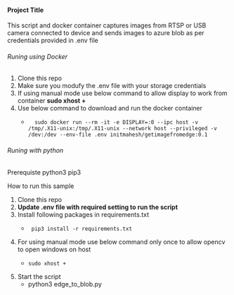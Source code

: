 
#### Project Title
This script and docker container captures images from RTSP or USB camera connected to device and sends images to azure blob as per credentials provided in .env file

###### Runing using Docker 
1. Clone this repo
2. Make sure you modufy the .env file with your storage credentials
3. If using manual mode use below command to allow display to work from container 
              **sudo xhost +**
4. Use below command to download and run the docker container
      -       sudo docker run --rm -it -e DISPLAY=:0 --ipc host -v /tmp/.X11-unix:/tmp/.X11-unix --network host --privileged -v /dev:/dev --env-file .env initmahesh/getimagefromedge:0.1

###### Runing with python 

 Prerequiste 
    python3
    pip3 

 How to run this sample

   1. Clone this repo
   2. **Update .env file with required setting to run the script**
   3. Install following packages in requirements.txt
       -      pip3 install -r requirements.txt
   4. For using manual mode use below command only once to allow opencv to open windows on host 
        -     sudo xhost +
   5. Start the script
         -    python3 edge_to_blob.py 


